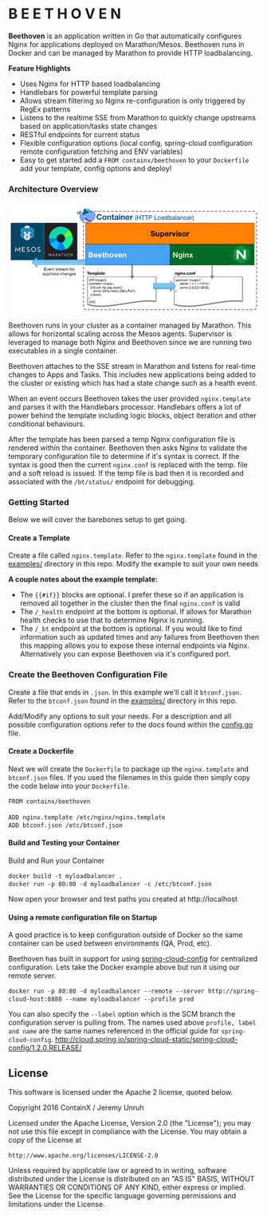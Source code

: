 # B E E T H O V E N

**Beethoven** is an application written in Go that automatically configures Nginx for applications deployed on Marathon/Mesos.  Beethoven runs in Docker and can be managed by Marathon to provide HTTP loadbalancing.

**Feature Highlights**

* Uses Nginx for HTTP based loadbalancing
* Handlebars for powerful template parsing
* Allows stream filtering so Nginx re-configuration is only triggered by RegEx patterns
* Listens to the realtime SSE from Marathon to quickly change upstreams based on application/tasks state changes
* RESTful endpoints for current status
* Flexible configuration options (local config, spring-cloud configuration remote configuration fetching and ENV variables)
* Easy to get started add a `FROM containx/beethoven` to your `Dockerfile` add your template, config options and deploy!


### Architecture Overview

![Architecture](images/architecture.jpg?raw=true "Architecture")

Beethoven runs in your cluster as a container managed by Marathon.  This allows for horizontal scaling across the Mesos agents.  Supervisor is leveraged to manage both Nginx and Beethoven since we are running two executables in a single container.

Beethoven attaches to the SSE stream in Marathon and listens for real-time changes to Apps and Tasks.  This includes new applications being added to the cluster or existing which has had a state change such as a health event.

When an event occurs Beethoven takes the user provided `nginx.template` and parses it with the Handlebars processor.  Handlebars offers a lot of power behind the template including logic blocks, object iteration and other conditional behaviours. 

After the template has been parsed a temp Nginx configuration file is rendered within the container.  Beethoven then asks Nginx to validate the temporary configuration file to determine if it's syntax is correct.  If the syntax is good then the current `nginx.conf` is replaced with the temp. file and a soft reload is issued.  If the temp file is bad then it is recorded and associated with the `/bt/status/` endpoint for debugging.

### Getting Started

Below we will cover the barebones setup to get going.  

#### Create a Template

Create a file called `nginx.template`.  Refer to the `nginx.template` found in the [examples/](https://github.com/ContainX/beethoven/tree/master/examples) directory in this repo. Modify the example to suit your own needs 

**A couple notes about the example template:**  
- The `{{#if}}` blocks are optional.  I prefer these so if an application is removed all together in the cluster then the final `nginx.conf` is valid
- The `/_health` endpoint at the bottom is optional.  If allows for Marathon health checks to use that to determine Nginx is running. 
- The `/_bt` endpoint at the bottom is optional.  If you would like to find information such as updated times and any failures from Beethoven then this mapping allows you to expose these internal endpoints via Nginx.  Alternatively you can expose Beethoven via it's configured port.

### Create the Beethoven Configuration File

Create a file that ends in `.json`.  In this example we'll call it `btconf.json`. Refer to the `btconf.json` found in the [examples/](https://github.com/ContainX/beethoven/tree/master/examples) directory in this repo.
  
Add/Modify any options to suit your needs.  For a description and all possible configuration options refer to the docs found within the [config.go](https://github.com/ContainX/beethoven/blob/master/config/config.go) file.
 
#### Create a Dockerfile

Next we will create the `Dockerfile` to package up the `nginx.template` and `btconf.json` files.  If you used the filenames in this guide then simply copy the code below into your `Dockerfile`.

```
FROM containx/beethoven

ADD nginx.template /etc/nginx/nginx.template
ADD btconf.json /etc/btconf.json
```

#### Build and Testing your Container

Build and Run your Container

```
docker build -t myloadbalancer .
docker run -p 80:80 -d myloadbalancer -c /etc/btconf.json
```

Now open your browser and test paths you created at http://localhost

#### Using a remote configuration file on Startup

A good practice is to keep configuration outside of Docker so the same container can be used between environments (QA, Prod, etc).  

Beethoven has built in support for using [spring-cloud-config](http://cloud.spring.io/spring-cloud-static/spring-cloud-config/1.2.0.RELEASE/) for centralized configuration.  Lets take the Docker example above but run it using our remote server.


```
docker run -p 80:80 -d myloadbalancer --remote --server http://spring-cloud-host:8888 --name myloadbalancer --profile prod
```

You can also specify the `--label` option which is the SCM branch the configuration server is pulling from. The names used above `profile, label and name` are the same names referenced in the official guide for `spring-cloud-config`. http://cloud.spring.io/spring-cloud-static/spring-cloud-config/1.2.0.RELEASE/


## License

This software is licensed under the Apache 2 license, quoted below.

Copyright 2016 ContainX / Jeremy Unruh

Licensed under the Apache License, Version 2.0 (the "License"); you may not
use this file except in compliance with the License. You may obtain a copy of
the License at

    http://www.apache.org/licenses/LICENSE-2.0

Unless required by applicable law or agreed to in writing, software
distributed under the License is distributed on an "AS IS" BASIS, WITHOUT
WARRANTIES OR CONDITIONS OF ANY KIND, either express or implied. See the
License for the specific language governing permissions and limitations under
the License.
